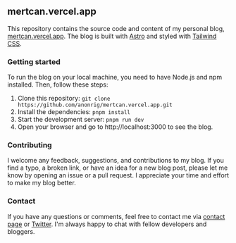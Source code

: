 ## mertcan.vercel.app

This repository contains the source code and content of my personal blog, [mertcan.vercel.app](https://www.mertcan.vercel.app). The blog is built with [Astro](https://astro.build) and styled with [Tailwind CSS](https://tailwindcss.com).

### Getting started

To run the blog on your local machine, you need to have Node.js and npm installed. Then, follow these steps:

1. Clone this repository: `git clone https://github.com/anonrig/mertcan.vercel.app.git`
2. Install the dependencies: `pnpm install`
3. Start the development server: `pnpm run dev`
4. Open your browser and go to http://localhost:3000 to see the blog.

### Contributing

I welcome any feedback, suggestions, and contributions to my blog. If you find a typo, a broken link, or have an idea for a new blog post, please let me know by opening an issue or a pull request. I appreciate your time and effort to make my blog better.

### Contact

If you have any questions or comments, feel free to contact me via [contact page](https://www.mertcan.vercel.app/contact) or [Twitter](https://twitter.com/mecaltin). I'm always happy to chat with fellow developers and bloggers.

